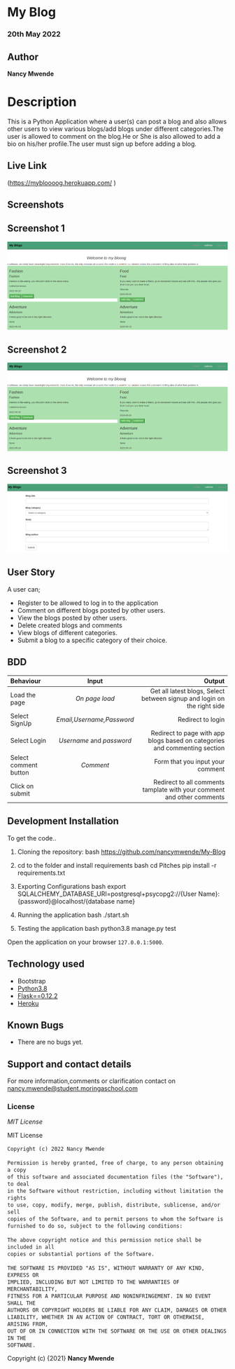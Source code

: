 # My Blog

### 20th May 2022

## Author

**Nancy Mwende**

# Description
This is a Python Application where a user(s) can post a blog and also allows other users to view various blogs/add blogs under different categories.The user is allowed to comment on the blog.He or She is also allowed to add a bio on his/her profile.The user must sign up before adding a blog.


## Live Link

(https://mybloooog.herokuapp.com/ )


## Screenshots

## Screenshot 1
<img src="app/static/photos/blog1.png">

## Screenshot 2
<img src="app/static/photos/blog1.png">

## Screenshot 3
<img src="app/static/photos/blog3.png">


## User Story
  A user can;
* Register to be allowed to log in to the application
* Comment on different blogs posted by other users.
* View the blogs posted by other users.
* Delete created blogs and comments
* View blogs of different categories.
* Submit a blog to a specific category of their choice.


## BDD
| Behaviour | Input | Output |
| :---------------- | :---------------: | ------------------: |
| Load the page | *On page load* | Get all latest blogs, Select between signup and login on the right side|
| Select SignUp| *Email,Username,Password* | Redirect to login|
| Select Login | *Username* and *password* | Redirect to page with app blogs based on categories and commenting section|
| Select comment button | *Comment* | Form that you input your comment|
| Click on submit |  | Redirect to all comments tamplate with your comment and other comments|





## Development Installation
To get the code..

1. Cloning the repository:
  bash
  https://github.com/nancymwende/My-Blog
  
2. cd to the folder and install requirements
  bash
  cd Pitches
  pip install -r requirements.txt
  
3. Exporting Configurations
  bash
  export SQLALCHEMY_DATABASE_URI=postgresql+psycopg2://{User Name}:{password}@localhost/{database name}
  
4. Running the application
  bash
  ./start.sh
  
5. Testing the application
  bash
  python3.8 manage.py test
  
Open the application on your browser `127.0.0.1:5000`.


## Technology used
* Bootstrap
* [Python3.8](https://www.python.org/)
* [Flask==0.12.2](http://flask.pocoo.org/)
* [Heroku](https://heroku.com)


## Known Bugs
* There are no bugs yet.


## Support and contact details
For more information,comments or clarification contact on nancy.mwende@student.moringaschool.com


### License
*MIT License*

MIT License

    Copyright (c) 2022 Nancy Mwende
    
    Permission is hereby granted, free of charge, to any person obtaining a copy
    of this software and associated documentation files (the "Software"), to deal
    in the Software without restriction, including without limitation the rights
    to use, copy, modify, merge, publish, distribute, sublicense, and/or sell
    copies of the Software, and to permit persons to whom the Software is
    furnished to do so, subject to the following conditions:
    
    The above copyright notice and this permission notice shall be included in all
    copies or substantial portions of the Software.
    
    THE SOFTWARE IS PROVIDED "AS IS", WITHOUT WARRANTY OF ANY KIND, EXPRESS OR
    IMPLIED, INCLUDING BUT NOT LIMITED TO THE WARRANTIES OF MERCHANTABILITY,
    FITNESS FOR A PARTICULAR PURPOSE AND NONINFRINGEMENT. IN NO EVENT SHALL THE
    AUTHORS OR COPYRIGHT HOLDERS BE LIABLE FOR ANY CLAIM, DAMAGES OR OTHER
    LIABILITY, WHETHER IN AN ACTION OF CONTRACT, TORT OR OTHERWISE, ARISING FROM,
    OUT OF OR IN CONNECTION WITH THE SOFTWARE OR THE USE OR OTHER DEALINGS IN THE
    SOFTWARE.

Copyright (c) {2021} **Nancy Mwende**